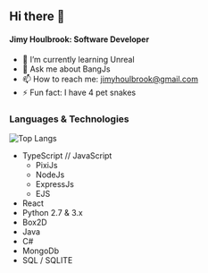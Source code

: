 ## Hi there 👋

#### Jimy Houlbrook: Software Developer

- 🌱 I’m currently learning Unreal
- 💬 Ask me about BangJs
- 📫 How to reach me: jimyhoulbrook@gmail.com
- ⚡ Fun fact: I have 4 pet snakes

### Languages & Technologies

 ![Top Langs](https://github-readme-stats.vercel.app/api/top-langs/?username=jennics-sg&theme=tokyonight)

- TypeScript // JavaScript
  - PixiJs
  - NodeJs
  - ExpressJs
  - EJS
- React
- Python 2.7 & 3.x
- Box2D
- Java
- C#
- MongoDb
- SQL / SQLITE
<!--
**Jennics-SG/Jennics-SG** is a ✨ _special_ ✨ repository because its `README.md` (this file) appears on your GitHub profile.
-->
